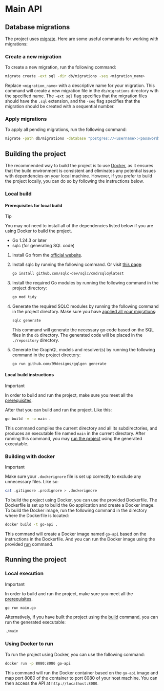 # Main API

## Database migrations

The project uses [migrate](https://github.com/golang-migrate/migrate/). Here
are some useful commands for working with migrations:

### Create a new migration

To create a new migration, run the following command:

```sh
migrate create -ext sql -dir db/migrations -seq <migration_name>
```

Replace `<migration_name>` with a descriptive name for your migration. This
command will create a new migration file in the `db/migrations` directory with
the specified name. The `-ext sql` flag specifies that the migration files
should have the `.sql` extension, and the `-seq` flag specifies that the
migration should be created with a sequential number.

### Apply migrations

To apply all pending migrations, run the following command:

```sh
migrate -path db/migrations -database "postgres://<username>:<password>@<host>:<port>/<database>?sslmode=disable" -verbose up
```

<!-- ### Rollback migrations

To rollback the last applied migration, run the following command:

```sh
migrate -path db/migrations -database "postgres://<username>:<password>@<host>:<port>/<database>?sslmode=disable" down
``` -->

## Building the project

The recommended way to build the project is to use [Docker](#building-with-docker),
as it ensures that the build environment is consistent and eliminates any potential
issues with dependencies on your local machine. However, if you prefer to build the
project locally, you can do so by following the instructions below.

### Local build

#### Prerequisites for local build

> [!TIP]
> You may not need to install all of the dependencies listed below if you are
> using Docker to build the project.

- Go 1.24.3 or later
- sqlc (for generating SQL code)

1. Install Go from the [official website](https://golang.org/dl/).
2. Install sqlc by running the following command. Or
visit [this page](https://docs.sqlc.dev/en/latest/overview/install.html#installing-sqlc):

    ```sh
    go install github.com/sqlc-dev/sqlc/cmd/sqlc@latest
    ```

3. Install the required Go modules by running the following command in the
project directory:

    ```sh
    go mod tidy
    ```

4. Generate the required SQLC modules by running the following command in the
project directory. Make sure you have
[applied all your migrations](#apply-migrations):

    ```sh
    sqlc generate
    ```

   This command will generate the necessary go code based on the SQL files
   in the `db` directory. The generated code will be placed in the `./repository`
   directory.

5. Generate the GraphQL models and resolver(s) by running the following command
in the project directory:

    ```sh
    go run github.com/99designs/gqlgen generate
    ```

#### Local build instructions

> [!IMPORTANT]
> In order to build and run the project, make sure you meet all the
> [prerequisites](#prerequisites-for-local-build).

After that you can build and run the project. Like this:

```sh
go build -v -o main .
```

This command compiles the current directory and all its subdirectories, and produces
an executable file named `main` in the current directory. After running this
command, you may [run the project](#local-execution) using the generated executable.

### Building with docker

> [!IMPORTANT]
> Make sure your `.dockerignore` file is set up correctly to exclude any
> unnecessary files. Like so:

```sh
cat .gitignore .prodignore > .dockerignore
```

To build the project using Docker, you can use the provided Dockerfile. The
Dockerfile is set up to build the Go application and create a Docker image.
To build the Docker image, run the following command in the directory where the
Dockerfile is located:

```sh
docker build -t go-api .
```

This command will create a Docker image named `go-api` based on the instructions
in the Dockerfile. And you can run the Docker image using the provided
[run](#using-docker-to-run) command.

## Running the project

### Local execution

> [!IMPORTANT]
> In order to build and run the project, make sure you meet all the
> [prerequisites](#prerequisites-for-local-build).

```sh
go run main.go
```

Alternatively, if you have built the project using the
[build](#local-build-instructions) command, you can run the generated executable:

```sh
./main
```

### Using Docker to run

To run the project using Docker, you can use the following command:

```sh
docker run -p 8080:8080 go-api
```

This command will run the Docker container based on the `go-api` image and map
port 8080 of the container to port 8080 of your host machine. You can then
access the API at `http://localhost:8080`.
